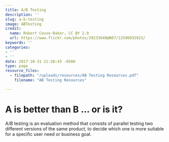 ```yaml
---
title: A/B Testing
description: ''
slug: a-b-testing
image: ABTesting
credit:
  name: Robert Couse-Baker, CC BY 2.0
  url: https://www.flickr.com/photos/29233640@N07/12596035923/
keywords: ''
categories:
- ''
- ''
date: 2017-10-31 21:28:43 -0500
type: page
resource_files:
  - filepath: "/uploads/resources/AB Testing Resources.pdf"
    filename: "AB Testing Resources"

---
```

# A is better than B ... or is it?

A/B testing is an evaluation method that consists of parallel testing two different versions of the same product, to decide which one is more suitable for a specific user need or business goal.
